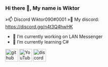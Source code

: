 ### Hi there 👋, My name is Wiktor
»📫 Discord Wiktor090#0001
»💬 My discord: https://discord.gg/n4t3Q4hwHK

- 🔭 I’m currently working on LAN Messenger 
- 🌱 I’m currently learning C# 


[<img src='https://cdn.jsdelivr.net/npm/simple-icons@3.0.1/icons/github.svg' alt='github' height='40'>](https://github.com/Wiktor090)  [<img src='https://cdn.jsdelivr.net/npm/simple-icons@3.0.1/icons/youtube.svg' alt='YouTube' height='40'>](https://www.youtube.com/channel/UCjacORkQ-CCsRR7Aol7bfgw)  [<img src='https://cdn.jsdelivr.net/npm/simple-icons@3.0.1/icons/discord.svg' alt='discord' height='40'>](Wiktor090#0001)  

